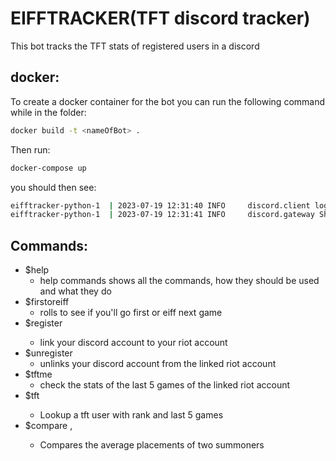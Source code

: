 # EIFFTRACKER(TFT discord tracker)
This bot tracks the TFT stats of registered users in a discord

## docker:
To create a docker container for the bot you can run the following command while in the folder:
```bash
docker build -t <nameOfBot> .
```
Then run:
```bash
docker-compose up
```
you should then see:
```bash
eifftracker-python-1  | 2023-07-19 12:31:40 INFO     discord.client logging in using static token
eifftracker-python-1  | 2023-07-19 12:31:41 INFO     discord.gateway Shard ID None has connected to Gateway (Session ID: <your id>).
```
## Commands:

- $help 
  - help commands shows all the commands, how they should be used and what they do
- $firstoreiff
  - rolls to see if you'll go first or eiff next game 
- $register <name>
  - link your discord account to your riot account
- $unregister
  - unlinks your discord account from the linked riot account
- $tftme
  - check the stats of the last 5 games of the linked riot account
- $tft <name>
  - Lookup a tft user with rank and last 5 games
- $compare <name>, <name>
  - Compares the average placements of two summoners

